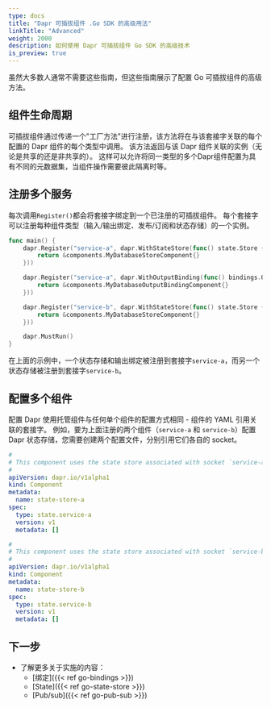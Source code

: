 ```yaml
---
type: docs
title: "Dapr 可插拔组件 .Go SDK 的高级用法"
linkTitle: "Advanced"
weight: 2000
description: 如何使用 Dapr 可插拔组件 Go SDK 的高级技术
is_preview: true
---
```


虽然大多数人通常不需要这些指南，但这些指南展示了配置 Go 可插拔组件的高级方法。

## 组件生命周期

可插拔组件通过传递一个"工厂方法"进行注册，该方法将在与该套接字关联的每个配置的 Dapr 组件的每个类型中调用。 该方法返回与该 Dapr 组件关联的实例（无论是共享的还是非共享的）。 这样可以允许将同一类型的多个Dapr组件配置为具有不同的元数据集，当组件操作需要彼此隔离时等。

## 注册多个服务

每次调用`Register()`都会将套接字绑定到一个已注册的可插拔组件。 每个套接字可以注册每种组件类型（输入/输出绑定、发布/订阅和状态存储）的一个实例。

```go
func main() {
    dapr.Register("service-a", dapr.WithStateStore(func() state.Store {
        return &components.MyDatabaseStoreComponent{}
    }))

    dapr.Register("service-a", dapr.WithOutputBinding(func() bindings.OutputBinding {
        return &components.MyDatabaseOutputBindingComponent{}
    }))

    dapr.Register("service-b", dapr.WithStateStore(func() state.Store {
        return &components.MyDatabaseStoreComponent{}
    }))

    dapr.MustRun()
}
```

在上面的示例中，一个状态存储和输出绑定被注册到套接字`service-a`，而另一个状态存储被注册到套接字`service-b`。

## 配置多个组件

配置 Dapr 使用托管组件与任何单个组件的配置方式相同 - 组件的 YAML 引用关联的套接字。 例如，要为上面注册的两个组件（`service-a` 和 `service-b`）配置 Dapr 状态存储，您需要创建两个配置文件，分别引用它们各自的 socket。

```yaml
#
# This component uses the state store associated with socket `service-a`
#
apiVersion: dapr.io/v1alpha1
kind: Component
metadata:
  name: state-store-a
spec:
  type: state.service-a
  version: v1
  metadata: []
```

```yaml
#
# This component uses the state store associated with socket `service-b`
#
apiVersion: dapr.io/v1alpha1
kind: Component
metadata:
  name: state-store-b
spec:
  type: state.service-b
  version: v1
  metadata: []
```

## 下一步
- 了解更多关于实施的内容：
  - [绑定]({{< ref go-bindings >}})
  - [State]({{< ref go-state-store >}})
  - [Pub/sub]({{< ref go-pub-sub >}})

